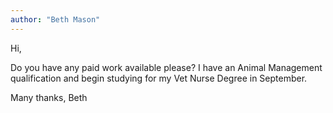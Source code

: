 ```yaml
---
author: "Beth Mason"
---
```

Hi,

Do you have any paid work available please? I have an Animal Management qualification and begin studying for my Vet Nurse Degree in September.

Many thanks,
Beth
